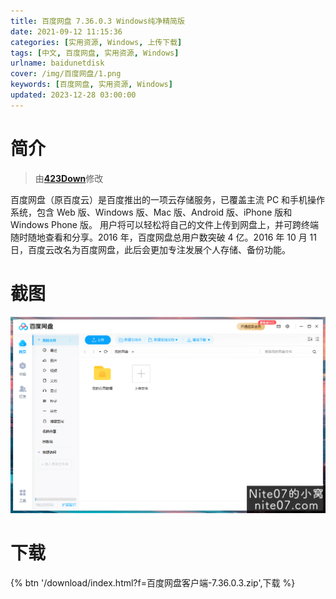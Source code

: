 ```yaml
---
title: 百度网盘 7.36.0.3 Windows纯净精简版
date: 2021-09-12 11:15:36
categories: [实用资源, Windows, 上传下载]
tags: [中文, 百度网盘, 实用资源, Windows]
urlname: baidunetdisk
cover: /img/百度网盘/1.png
keywords: [百度网盘, 实用资源, Windows]
updated: 2023-12-28 03:00:00
---
```


# 简介

> 由[**423Down**](/laiyuan)修改

百度网盘（原百度云）是百度推出的一项云存储服务，已覆盖主流 PC 和手机操作系统，包含 Web 版、Windows 版、Mac 版、Android 版、iPhone 版和 Windows Phone 版。
用户将可以轻松将自己的文件上传到网盘上，并可跨终端随时随地查看和分享。2016 年，百度网盘总用户数突破 4 亿。2016 年 10 月 11 日，百度云改名为百度网盘，此后会更加专注发展个人存储、备份功能。

# 截图

![](/img/百度网盘/2.png)

# 下载

{% btn '/download/index.html?f=百度网盘客户端-7.36.0.3.zip',下载 %}
